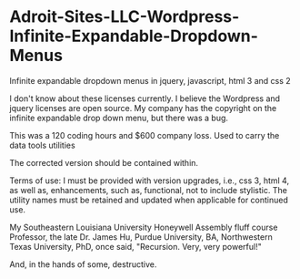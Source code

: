 # Adroit-Sites-LLC-Wordpress-Infinite-Expandable-Dropdown-Menus

Infinite expandable dropdown menus in jquery, javascript, html 3 and css 2

I don't know about these licenses currently.  I believe the Wordpress and jquery licenses are open source.  My company has the copyright on the infinite expandable drop down menu, but there was a bug.

This was a 120 coding hours and $600 company loss.  Used to carry the data tools utilities 

The corrected version should be contained within.

Terms of use: I must be provided with version upgrades, i.e., css 3, html 4, as well as, enhancements, such as, functional, not to include stylistic.  The utility names must be retained and updated when applicable for continued use.

My Southeastern Louisiana University Honeywell Assembly fluff course Professor, the late Dr. James Hu, Purdue University, BA, Northwestern Texas University, PhD, once said, "Recursion.  Very, very powerful!"

And, in the hands of some, destructive.
